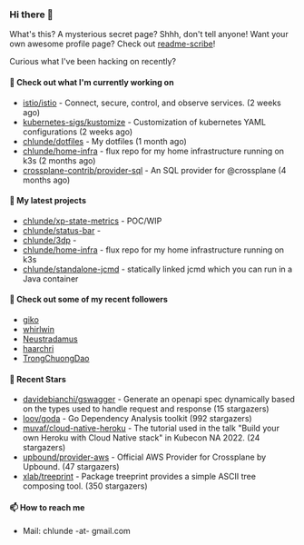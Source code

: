 ### Hi there 👋

What's this? A mysterious secret page? Shhh, don't tell anyone!
Want your own awesome profile page? Check out [readme-scribe](https://github.com/muesli/readme-scribe)!

Curious what I've been hacking on recently?

#### 👷 Check out what I'm currently working on

- [istio/istio](https://github.com/istio/istio) - Connect, secure, control, and observe services. (2 weeks ago)
- [kubernetes-sigs/kustomize](https://github.com/kubernetes-sigs/kustomize) - Customization of kubernetes YAML configurations (2 weeks ago)
- [chlunde/dotfiles](https://github.com/chlunde/dotfiles) - My dotfiles (1 month ago)
- [chlunde/home-infra](https://github.com/chlunde/home-infra) - flux repo for my home infrastructure running on k3s  (2 months ago)
- [crossplane-contrib/provider-sql](https://github.com/crossplane-contrib/provider-sql) - An SQL provider for @crossplane (4 months ago)

#### 🌱 My latest projects

- [chlunde/xp-state-metrics](https://github.com/chlunde/xp-state-metrics) - POC/WIP
- [chlunde/status-bar](https://github.com/chlunde/status-bar) - 
- [chlunde/3dp](https://github.com/chlunde/3dp) - 
- [chlunde/home-infra](https://github.com/chlunde/home-infra) - flux repo for my home infrastructure running on k3s 
- [chlunde/standalone-jcmd](https://github.com/chlunde/standalone-jcmd) - statically linked jcmd which you can run in a Java container



#### 👯 Check out some of my recent followers

- [giko](https://github.com/giko)
- [whirlwin](https://github.com/whirlwin)
- [Neustradamus](https://github.com/Neustradamus)
- [haarchri](https://github.com/haarchri)
- [TrongChuongDao](https://github.com/TrongChuongDao)

#### 🌟 Recent Stars

- [davidebianchi/gswagger](https://github.com/davidebianchi/gswagger) - Generate an openapi spec dynamically based on the types used to handle request and response (15 stargazers)
- [loov/goda](https://github.com/loov/goda) - Go Dependency Analysis toolkit (992 stargazers)
- [muvaf/cloud-native-heroku](https://github.com/muvaf/cloud-native-heroku) - The tutorial used in the talk &#34;Build your own Heroku with Cloud Native stack&#34; in Kubecon NA 2022. (24 stargazers)
- [upbound/provider-aws](https://github.com/upbound/provider-aws) - Official AWS Provider for Crossplane by Upbound. (47 stargazers)
- [xlab/treeprint](https://github.com/xlab/treeprint) - Package treeprint provides a simple ASCII tree composing tool. (350 stargazers)

#### 📫 How to reach me

- Mail: chlunde -at- gmail.com
